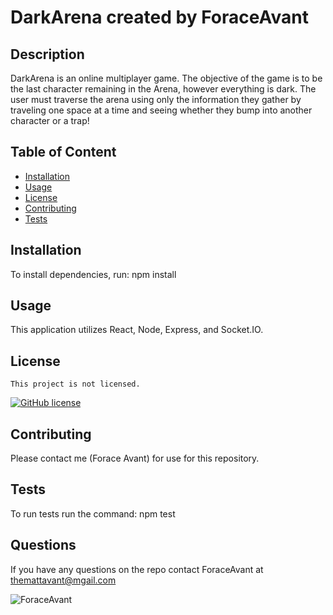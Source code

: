 
# DarkArena created by ForaceAvant


## Description

DarkArena is an online multiplayer game. The objective of the game is to be the last character remaining in the Arena, however everything is dark. The user must traverse the arena using only the information they gather by traveling one space at a time and seeing whether they bump into another character or a trap! 

## Table of Content

* [Installation](#installation)
* [Usage](#usage)
* [License](#license)
* [Contributing](#contributing)
* [Tests](#tests)

## Installation

To install dependencies, run: npm install

## Usage

This application utilizes React, Node, Express, and Socket.IO. 

## License
    
    This project is not licensed.

[![GitHub license](https://img.shields.io/badge/license-None-blue.svg)](https://github.come/ForaceAvant/DarkArena)

## Contributing

Please contact me (Forace Avant) for use for this repository.

## Tests

To run tests run the command: npm test

## Questions

If you have any questions on the repo contact ForaceAvant at themattavant@mgail.com


![ForaceAvant](https://avatars2.githubusercontent.com/u/59487000?v=4)